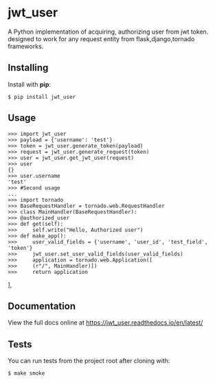 jwt_user
=====

A Python implementation of acquiring, authorizing user from jwt token.
designed to work for any request entity from flask,django,tornado frameworks. 

Installing
----------

Install with **pip**:

    $ pip install jwt_user


Usage
-----

    >>> import jwt_user
    >>> payload = {'username': 'test'}
    >>> token = jwt_user.generate_token(payload)
    >>> request = jwt_user.generate_request(token)
    >>> user = jwt_user.get_jwt_user(request)
    >>> user
    {}
    >>> user.username
    'test'
    >>> #Second usage
    ... 
    >>> import tornado
    >>> BaseRequestHandler = tornado.web.RequestHandler
    >>> class MainHandler(BaseRequestHandler):
    >>> @authorized_user
    >>> def get(self):
    >>>     self.write("Hello, Authorized user")
    >>> def make_app():
    >>>     user_valid_fields = {'username', 'user_id', 'test_field', 'token'}
	>>>     jwt_user.set_user_valid_fields(user_valid_fields)
	>>>     application = tornado.web.Application([
    >>>     (r"/", MainHandler)])
    >>>     return application
],
        
Documentation
-------------

View the full docs online at https://jwt_user.readthedocs.io/en/latest/


Tests
-----

You can run tests from the project root after cloning with:

    $ make smoke